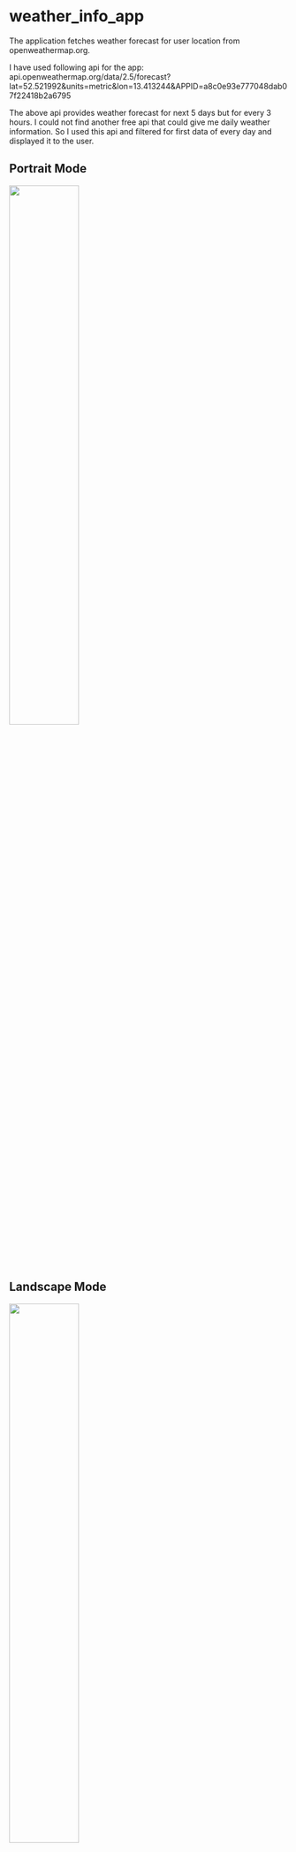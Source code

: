 # weather_info_app

The application fetches weather forecast for user location from openweathermap.org.

I have used following api for the app:
api.openweathermap.org/data/2.5/forecast?lat=52.521992&units=metric&lon=13.413244&APPID=a8c0e93e777048dab07f22418b2a6795

The above api provides weather forecast for next 5 days but for every 3 hours. I could not find another free api that could give me daily weather information.
So I used this api and filtered for first data of every day and displayed it to the user.

## Portrait Mode
<img src="https://github.com/dearestpankaj/weatherInfo/assets/987922/e2d0a50d-97cb-4b7a-a5cf-d1e72c7c3e66" width=50% height=50%>

## Landscape Mode
<img src="https://github.com/dearestpankaj/weatherInfo/assets/987922/a5ddbae6-40c1-4cae-9a7f-acc6e2f96200" width=50% height=50%>

## Error Screen
<img src="https://github.com/dearestpankaj/weatherInfo/assets/987922/3752ebd4-14e1-4613-89ba-98a0cdeb7880" width=50% height=50%>

## Architecture

Application is build with bloc architecture and uses clean architecture with it to provide benefits of layered architecture and more closely follow SOLID principals.

An overview of clean architecture:

<img width="484" alt="Clean_Arch" src="https://github.com/dearestpankaj/weatherInfo/assets/987922/d340138e-bea2-4eb1-b32b-ad94ea3a3b4f">

